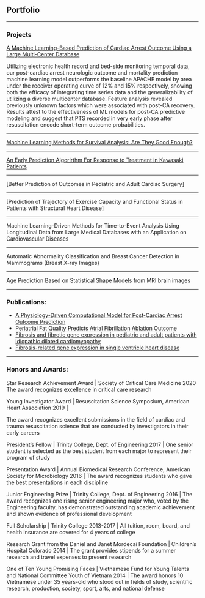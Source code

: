 ## Portfolio

---

### Projects 

[A Machine Learning-Based Prediction of Cardiac Arrest Outcome Using a Large Multi-Center Database](/pdf/TeamBlue_5minPresentation.pdf)

Utilizing electronic health record and bed-side monitoring temporal data, our post-cardiac arrest neurologic outcome and mortality prediction machine learning model outperforms the baseline APACHE model by area under the receiver operating curve of 12% and 15% respectively, showing both the efficacy of integrating time series data and the generalizability of utilizing a diverse multicenter database. Feature analysis revealed previously unknown factors which were associated with post-CA recovery. Results attest to the effectiveness of ML models for post-CA predictive modeling and suggest that PTS recorded in very early phase after resuscitation encode short-term outcome probabilities.

---
[Machine Learning Methods for Survival Analysis: Are They Good Enough?](/pdf/SLAM_presentation_2.pdf)

---
[An Early Prediction Algorirthm For Response to Treatment in Kawasaki Patients](/projects/kawasaki.md)

---
[Better Prediction of Outcomes in Pediatric and Adult Cardiac Surgery]

---
[Prediction of Trajectory of Exercise Capacity and Functional Status in Patients with Structural Heart Disease]

---

Machine Learning-Driven Methods for Time-to-Event Analysis Using Longitudinal Data from Large Medical Databases with an Application on Cardiovascular Diseases 


---
Automatic Abnormality Classification and Breast Cancer Detection in Mammograms (Breast X-ray Images)

---
Age Prediction Based on Statistical Shape Models from MRI brain images

---

### Publications:

- [A Physiology-Driven Computational Model for Post-Cardiac Arrest Outcome Prediction](https://arxiv.org/abs/2002.03309)
- [Periatrial Fat Quality Predicts Atrial Fibrillation Ablation Outcome](https://www.ncbi.nlm.nih.gov/pubmed/31177816)
- [Fibrosis and fibrotic gene expression in pediatric and adult patients with idiopathic dilated cardiomyopathy](https://www.ncbi.nlm.nih.gov/pubmed/27890770)
- [Fibrosis-related gene expression in single ventricle heart disease](https://www.ncbi.nlm.nih.gov/pubmed/29050751)


---


### Honors and Awards:

Star Research Achievement Award | Society of Critical Care Medicine
2020 \
The award recognizes excellence in critical care research

Young Investigator Award | Resuscitation Science Symposium, American Heart Association 
2019 | 

The award recognizes excellent submissions in the field of cardiac and trauma resuscitation science that are conducted by investigators in their early careers

President’s Fellow | Trinity College, Dept. of Engineering 
2017 | 
One senior student is selected as the best student from each major to represent their program of study 

Presentation Award | Annual Biomedical Research Conference, American Society for Microbiology
2016 |
The award recognizes students who gave the best presentations in each discipline

Junior Engineering Prize | Trinity College, Dept. of Engineering 
2016 |
The award recognizes one rising senior engineering major who, voted by the Engineering faculty, has demonstrated outstanding academic achievement and shown evidence of professional development

Full Scholarship | Trinity College 
2013-2017 | 
All tuition, room, board, and health insurance are covered for 4 years of college

Research Grant from the Daniel and Janet Mordecai Foundation | Children’s Hospital Colorado 
2014 | 
The grant provides stipends for a summer research and travel expenses to present research

One of Ten Young Promising Faces | Vietnamese Fund for Young Talents and National Committee Youth of Vietnam 
2014 | 
The award honors 10 Vietnamese under 35 years-old who stood out in fields of study, scientific research, production, society, sport, arts, and national defense


